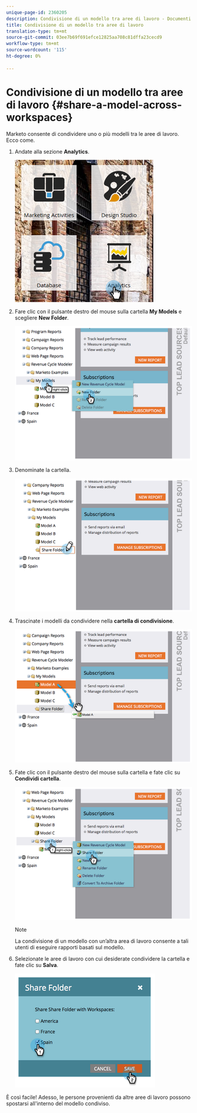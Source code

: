 ```yaml
---
unique-page-id: 2360205
description: Condivisione di un modello tra aree di lavoro - Documenti Marketo - Documentazione prodotto
title: Condivisione di un modello tra aree di lavoro
translation-type: tm+mt
source-git-commit: 03ee7b69f691efce12825aa708c81dffa23cecd9
workflow-type: tm+mt
source-wordcount: '115'
ht-degree: 0%

---
```



# Condivisione di un modello tra aree di lavoro {#share-a-model-across-workspaces}

Marketo consente di condividere uno o più modelli tra le aree di lavoro. Ecco come.

1. Andate alla sezione **Analytics**.

   ![](assets/analytics.png)

1. Fare clic con il pulsante destro del mouse sulla cartella **My Models** e scegliere **New Folder**.

   ![](assets/image2014-10-3-14-3a5-3a23.png)

1. Denominate la cartella.

   ![](assets/image2014-10-3-14-3a5-3a38.png)

1. Trascinate i modelli da condividere nella **cartella di condivisione**.

   ![](assets/image2014-10-3-14-3a5-3a52.png)

1. Fate clic con il pulsante destro del mouse sulla cartella e fate clic su **Condividi cartella**.

   ![](assets/image2014-10-3-14-3a6-3a9.png)

   >[!NOTE]
   >
   >La condivisione di un modello con un’altra area di lavoro consente a tali utenti di eseguire rapporti basati sul modello.

1. Selezionate le aree di lavoro con cui desiderate condividere la cartella e fate clic su **Salva**.

   ![](assets/image2014-10-3-14-3a6-3a22.png)

È così facile! Adesso, le persone provenienti da altre aree di lavoro possono spostarsi all&#39;interno del modello condiviso.
